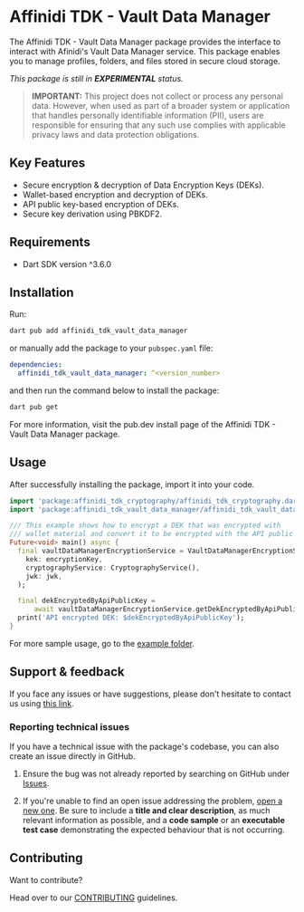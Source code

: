 # Affinidi TDK - Vault Data Manager

The Affinidi TDK - Vault Data Manager package provides the interface to interact with Afinidi's Vault Data Manager service. This package enables you to manage profiles, folders, and files stored in secure cloud storage.

*This package is still in **EXPERIMENTAL** status.* 

> **IMPORTANT:**
> This project does not collect or process any personal data. However, when used as part of a broader system or application that handles personally identifiable information (PII), users are responsible for ensuring that any such use complies with applicable privacy laws and data protection obligations.


## Key Features

- Secure encryption & decryption of Data Encryption Keys (DEKs).
- Wallet-based encryption and decryption of DEKs.
- API public key-based encryption of DEKs.
- Secure key derivation using PBKDF2.

## Requirements

- Dart SDK version ^3.6.0

## Installation

Run:

```bash
dart pub add affinidi_tdk_vault_data_manager
```

or manually add the package to your `pubspec.yaml` file:

```yaml
dependencies:
  affinidi_tdk_vault_data_manager: ^<version_number>
```

and then run the command below to install the package:

```bash
dart pub get
```

For more information, visit the pub.dev install page of the Affinidi TDK - Vault Data Manager package.

## Usage

After successfully installing the package, import it into your code.

```dart
import 'package:affinidi_tdk_cryptography/affinidi_tdk_cryptography.dart';
import 'package:affinidi_tdk_vault_data_manager/affinidi_tdk_vault_data_manager.dart';

/// This example shows how to encrypt a DEK that was encrypted with
/// wallet material and convert it to be encrypted with the API public key.
Future<void> main() async {
  final vaultDataManagerEncryptionService = VaultDataManagerEncryptionService(
    kek: encryptionKey,
    cryptographyService: CryptographyService(),
    jwk: jwk,
  );

  final dekEncryptedByApiPublicKey =
      await vaultDataManagerEncryptionService.getDekEncryptedByApiPublicKey(encryptedDekBase64: encryptedDekBase64);
  print('API encrypted DEK: $dekEncryptedByApiPublicKey');
}

```

For more sample usage, go to the [example folder](https://github.com/affinidi/affinidi-tdk/tree/main/packages/dart).


## Support & feedback

If you face any issues or have suggestions, please don't hesitate to contact us using [this link](https://share.hsforms.com/1i-4HKZRXSsmENzXtPdIG4g8oa2v).

### Reporting technical issues

If you have a technical issue with the package's codebase, you can also create an issue directly in GitHub.

1. Ensure the bug was not already reported by searching on GitHub under
   [Issues](https://github.com/affinidi/affinidi-tdk/issues).

2. If you're unable to find an open issue addressing the problem,
   [open a new one](https://github.com/affinidi/affinidi-tdk/issues/new).
   Be sure to include a **title and clear description**, as much relevant information as possible,
   and a **code sample** or an **executable test case** demonstrating the expected behaviour that is not occurring.

## Contributing

Want to contribute?

Head over to our [CONTRIBUTING](https://github.com/affinidi/affinidi-tdk/blob/main/CONTRIBUTING.md) guidelines.
